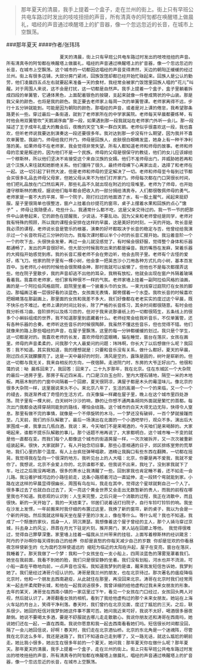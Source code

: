 > 那年夏天的清晨，我手上提着一个盒子，走在兰州的街上。街上只有早班公共电车路过时发出的吱吱扭扭的声音，所有清真寺的阿訇都在唤醒塔上做晨礼，唱经的声音通过唤醒塔上的扩音器，像一个忽远忽近的长音，在城市上空飘荡。

###那年夏天
####作者/张玮玮

						夏天的清晨，街上只有早班公共电车路过时发出的吱吱扭扭的声音。所有清真寺的阿訇都在唤醒塔上做晨礼，唱经的声音通过唤醒塔上的扩音器，像一个忽远忽近的长音，在城市上空飘荡。这个城市的一切都因这唱经的声音变得肃然，天边的朝阳正缓缓的经过兰州。街上有很多店铺，大部分房门紧闭，回族饭馆却都已经开始忙碌起来。回族人是公认的勤劳，他们凌晨四五点左右就要起来准备一天的食材，我经常会被家门饭馆里回族人唱的“花儿”叫醒。对于周围人来说，这不会是打扰，这一切都是自然声。我手上提着一个盒子，盒子里躺着拆成四段的单簧管，它通体黑色，上面配着银色的按键，支起来就像一件卷成筒状的中山装。那是我父亲的颜色，也将是我的颜色。我正要去老师家上每周一次的单簧管课。老师家离得不远，步行十五分钟就能到。可能是因为朝阳的颜色，那唱经的声音，或者是对上课的倦怠，我希望那条路更长一些。穿过最后一条街道，就到了老师家所在的中学家属院。老师每天早晨都要练琴，有时他会用双簧管吹“天鹅湖序曲”那一段，如果遇到那一段我就站在老师家门外听一会儿。那一段描述了王子成年礼盛大的舞会后，夜晚的天空飞来一群白天鹅。老师似乎很喜欢这一段，我也喜欢，但听老师说我要达到演奏这一段还要很多年。我对达到那一步没有什么期望，因为我并不喜欢单簧管。我敲门，师母给我打开门。师母是回族人，皮肤很白眼睛发蓝，她身上有一种干净利落的美。如果师母不在老师家，我会觉得非常失望。所有人都知道老师和师母的故事。老师和师母的恋爱是叛逆的，因为他们不是一个民族。师母的父母是很保守的教徒，他们的女儿应该嫁给一个穆斯林，所以他们坚决不肯接受这个来自汉族的女婿。他们不准师母出门，并威胁她若再和这个汉族人来往就和她断绝关系。他们僵持了很久，最终师母横下心离家出走，选择了和老师在一起。这一切引起了轩然大波，但是老师和师母的坚定解决了一切。老师和师母至今每到过节都会买很多礼品去师母父母家，但她父母从来不为他们打开家门。师母每次都在门口哭很长时间，他们把礼品放在门口然后离开，那些礼品不久就出现在附近的垃圾堆里。老师为了师母，也开始遵守穆斯林的教规，据说他们每年都会把收入的一部分捐给清真寺。人们都很敬佩师母的勇气。老师家是一套不大的平房，带一个院子。刚打扫过的地面洒了水，有一股土腥气，闻起来挺舒服。屋子里很简单也很整洁，窗户上挂着白纱提花的窗帘，桌子上摆着水果和回族的点心“馓子” 。师母让我随便点，吃些什么，我通常什么都不吃，这是父亲交待过的。我一节一节的把那件中山装卷起来，它的颜色在提醒我，少说话，不要乱动。因为父亲和老师曾经是同学，老师对我有特殊的照顾，所以我的课程会安排在这样的早晨，这是美好的时刻，一天的开始。吹长音是我必须的课程，老师说长音是管乐的根基，演奏的好坏都取决于长音的稳定与否，他曾经给我演示过一个长音吹将近三分钟的功力。我每次课时都以半个小时的长音汇报开始。我沿着音阶一个一个的吹下去，头很快会发晕，再过一会儿就没感觉了。有时候会很舒服，觉得整个身体和乐器都通畅了，发出的声音很好听。但大部分时候我吹出来的都是噪音。我的嘴唇在发麻，架着乐器的大拇指开始感觉到疼。我的长音汇报老师不会在旁边听，他会去院子里。老师有个古怪的爱好，练飞刀。他家的院子里有一棵小树，他会拿一把英吉沙小刀用各种方式扎向小树，基本百发百中。当老师扎小树的时候他会很聚精会神，那时我就可以偷懒了，但他也不是每次都摆弄这些。他在院子里散步，我的声音却逃不出他的耳朵，我稍有放松，他就会出现在窗户外隔着玻璃看着我。我喜欢老师家，他们家有种很不一样的气氛。老师家墙上挂着一副阿拉伯风格的油画，画的是一个阿拉伯风格庭院，庭院里坐着一个披着头巾的女孩。一束光线穿过庭院打在女孩的脚边。那幅画泛着一层很好看的淡蓝色，女孩面无表情，脚旁摆着一个水壶。我吹长音的时候喜欢把眼睛落在那副画上，那里面的女孩和我差不多大，我们好像都在老老实实的度过这个早晨，既不快乐也不难过。老师上课的时间比较长，除了严格的长音练习，其余时间都很随意。有时会给我分析练习曲，音阶排列以及练习目的，但对于我来说那谱纸上的一切都很陌生，五条线上的很多个小蝌蚪组成的世界，我不知道那里到底藏着什么。老师经常会给我听音乐，不仅单簧管，还有各种乐器的合奏。老师听这些音乐的时候很陶醉，我虽然不懂这些音乐，但也觉得不错。他们就像来的路上那些唱经的声音，在屋子里飘荡，这里的每一分钟都缓缓的划过。我只是个学生，这一切都是对的。我喜欢老师的长发，喜欢师母的蓝眼睛，猫在睡觉，窗台在落灰，女孩在画里。师母的声音柔柔的，问我那个大人最爱问的问题：玮玮啊，你长大了以后想做什么呢？我回答：我不知道。其实我知道，我的理想就是：只要和音乐没有关系，做什么都好。夏天的早晨，刚过四点天就朦朦亮了。这是一天中最好的时刻，清风是空的，露珠是圆的，树叶是崭新的。但这一切都与我无关，我来自相反的方向，一夜宿醉。走进院门时，东房的大爷正好出门，他很和蔼的说：呦 晨练回来了。我回答：回来了。二十九岁那年，我在北京。住在东城区一个大杂院的最后一进房子里。那房子有近四米高，门口是汉白玉台阶，室内大理石铺地，隔空一米的木地板。两扇木制的的门窗中间隔着一个回廊，夏天很阴凉，满屋子都是木头的霉湿味儿。像北京的很多大杂院一样，这里据说来头不小。来北京八年了，生活的高潮一个一个的来临，又一个一个的褪去，我逐渐养成了奇怪的生活方式，白天像猫一样藏在屋子里，晚上在这个城市里四处游荡。院子里有一棵大树，白天树叶沙沙的响，静的让你想不通两条胡同外面就是繁忙的首都。每次出门我都会选择穿胡同能到的路线，哪怕会绕路。这个城市的白天大得无边无际，快得令人窒息。那里有做不完的事情，就像是一个不停旋转的木马，一个梦还没有破碎，一百个梦就接踵而至。几天前，我们的乐队解散了。最后一场演出在北面的一个小酒吧举行，观众不多。演出后大家围成一桌，我拿出几瓶白酒，我说：来，今天咱们不是来喝酒的，今天咱们是来喝醉的。大家喝起来，谁都不提乐队解散的事儿。那个话题不用再说了，大家都明白，这个城市唯一不变的就是他一直都在变。而我们每个人都像这个城市的街道房屋一样，一次次被拆开，又一次次被重新组装起来。很快，大家就醉了。有人开始念叨旧事，那些心意相通的日子，郊区排练室旁的荒草地，我们心里的那个温度。有人上台疯狂弹琴唱歌，酒精让我胸口有些东西在翻腾，一切都在摇晃，我觉得我在坠向一个很深的地方。我听见台上的人大唱：北京，你要是再不爱我，我就不爱你了。我想说，北京不会爱上你的，北京谁都不爱。但我说不出来，我吐了。没到家我就下了车，吐过之后我没再喝酒，很多的茶水让我清醒了一些。回到家我也肯定睡不着，还不如走一会儿路。我沿着护城河边的小路往前走，这条小路顺着河边一直延伸，走一段转个弯就能到家。小路在这这样的早晨显得很幽长，周围有鸟在叫，我走在其中，觉得这个星球就剩自己一个人了。很多事过去了也就白白过去了，天一亮这个黄金世界又会走出无数暂新的贵人，而我的前程在哪里我也不知道。我悲观的认识到：人生来完整，之后只是一个消散的过程，我正在消散中，而且很快。新的一天开始了，我的一天结束了。邻居们说着话打扫院子，自行车铃叮铃铃的响。我坐在沙发上发愣，一年前搬来时我仔细的布置过这里，我换了新的窗帘，新的桌子，我以为会是一个新的开始。然后我就这样每天坐在屋子里的沙发上，像在等什么。等什么呢？我也不知道。我成了一个颓唐的家伙，孤身一人，阴沉萧瑟。我想像着这个屋子曾经的主人，那个人骑马穿过京城，抖去身上的风尘，昂首在月光下驻足片刻，推开房门，家人站在回廊上等他。 我觉得很难过，觉得自己罪孽深重。家里墙上挂着一幅我从兰州带来的挂毯，上面写着穆斯林的经训箴言：阿丹的子孙啊你每天得到自己的给养 你却是哀愁的你每天减少自己的岁数 你却是狂欢的你看昼夜怎样使新生的 化为腐朽怎样使遥远的 缩短为临近的太阳在升起，屋子在变亮，窗台在落灰，我睡着了。那天我做了一个梦：我和一个女孩坐在一支小船上，四周淡蓝色的薄雾笼罩着我们。她坐在我前面，我看不到她的脸，我们只是很安静的坐着。我们没有划船，河水也并不流淌，可小船一直在平稳地向前，一点声音也没有。我知道我梦到的是谁，醒来我发短信告诉她，我梦到她了。我们是经过涛哥介绍认识的。涛哥是我兰州的朋友，也在北京待过。那次著名的瘟疫降临北京时，他和一个朋友去西南避疫，从此就住在那里，再没回来北京。涛哥在北京时我们经常周末一起去怀柔爬野长城，和他在一起我说话很多，我曾详细的给他虚构过我未来女朋友的形象。去年的某天，涛哥坐在西南小镇的一家店里过下午，看见一个女孩在门口经过，女孩回头两人对视，然后就认识了。涛哥翻看女孩的相机，看到了我给他虚构过的那个未来女朋友。她站在上海火车站的月台上，笑得干净利落。春天时，我们曾约在北京见面，度过了尴尬的三天。之后，联系很少。她回的短信对我梦到她这件事不置可否。她问我近来可好，我说不太好，喝酒很多昼夜颠倒。她说不要喝太多酒，要是不舒服就去哪儿走走散散心。我说你朋友还和涛哥在西南吗，她说她们还在一起，一直在西南。我说你愿意和我一起去西南看看她们吗。短信很长时间都没回，隔了一会儿她回信说，好啊！春天时，我们走在北京酒仙桥。北京的东北角是一个迷魂阵，尽管我在北京这么多年，我还是迷路了。我们不知道自己走到哪了，又一路无话，就这么尴尬的朝前走。她比我小很多，她出生在很多年前的一个夏天，她问我：那年夏天你在做什么呢？那年夏天。那年夏天的清晨，我手上提着一个盒子，走在兰州的街上。街上只有早班公共电车路过时发出的吱吱扭扭的声音，所有清真寺的阿訇都在唤醒塔上做晨礼，唱经的声音通过唤醒塔上的扩音器，像一个忽远忽近的长音，在城市上空飘荡。 			  		